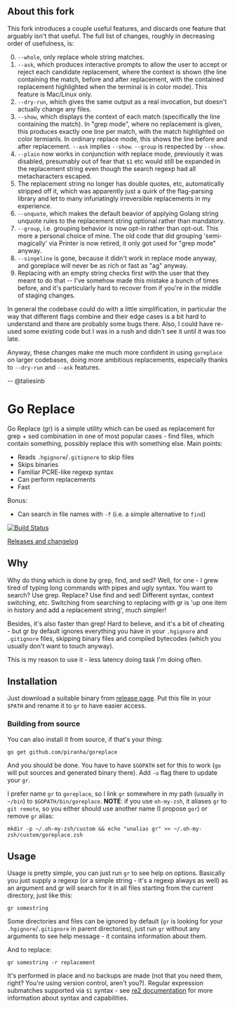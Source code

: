 ## About this fork

This fork introduces a couple useful features, and discards one feature that 
arguably isn't that useful. The full list of changes, roughly in decreasing order of usefulness, is:

0. `--whole`, only replace whole string matches. 
1. `--ask`, which produces interactive prompts to allow the user to accept or
reject each candidate replacement, where the context is shown (the line containing the match, before and after replacement, with the contained replacement highlighted when the terminal is in color mode).
This feature is Mac/Linux only.
2. `--dry-run`, which gives the same output as a real invocation, but doesn't
actually change any files. 
3. `--show`, which displays the context of each match (specifically the line containing the match). In "grep mode", where no replacement is given, this produces exactly one line per match, with the match highlighted on color termianls. In ordinary replace mode, this shows the line before and after replacement. `--ask` implies `--show`. `--group` is respected by `--show`.
4. `--plain` now works in conjunction with replace mode, previously it was disabled, presumably out of fear that `$1` etc would still be expanded in the replacement string even though the search regexp had all metacharacters escaped.
5. The replacement string no longer has double quotes, etc, automatically stripped off it, which was apparently just a quirk of the flag-parsing library and let to many infuriatingly irreversible replacements in my experience.
6. `--unquote`, which makes the default beavior of applying Golang string unquote rules to the replacement string optional rather than mandatory.
7. `--group`, i.e. grouping behavior is now opt-in rather than opt-out. This more a personal choice of mine. The old code that did grouping 'semi-magically' via Printer is now retired, it only got used for "grep mode" anyway.
8. `--singeline` is gone, because it didn't work in replace mode anyway, and goreplace will never be as rich or fast as "ag" anyway.
9. Replacing with an empty string checks first with the user that they meant to do that -- I've somehow made this mistake a bunch of times before, and it's particularly hard to recover from if you're in the middle of staging changes.

In general the codebase could do with a little simplification, in particular the way that different flags combine and their edge cases is a bit hard to understand and there are probably some bugs there. Also, I could have re-used some existing code but I was in a rush and didn't see it until it was too late.

Anyway, these changes make me much more confident in using `goreplace` on larger codebases, doing more ambitious replacements, especially thanks to `--dry-run` and `--ask` features.

-- @taliesinb

# Go Replace

Go Replace (gr) is a simple utility which can be used as replacement for grep +
sed combination in one of most popular cases - find files, which contain
something, possibly replace this with something else. Main points:

 - Reads `.hgignore`/`.gitignore` to skip files
 - Skips binaries
 - Familiar PCRE-like regexp syntax
 - Can perform replacements
 - Fast

Bonus:

 - Can search in file names with `-f` (i.e. a simple alternative to `find`)

[![Build Status](https://travis-ci.org/piranha/goreplace.png)](https://travis-ci.org/piranha/goreplace)

[Releases and changelog](https://github.com/piranha/goreplace/releases)

## Why

Why do thing which is done by grep, find, and sed? Well, for one - I grew tired
of typing long commands with pipes and ugly syntax. You want to search? Use
grep. Replace? Use find and sed! Different syntax, context switching,
etc. Switching from searching to replacing with gr is 'up one item in
history and add a replacement string', much simpler!

Besides, it's also faster than grep! Hard to believe, and it's a bit of cheating -
but gr by default ignores everything you have in your `.hgignore` and
`.gitignore` files, skipping binary files and compiled bytecodes (which you
usually don't want to touch anyway).

This is my reason to use it - less latency doing task I'm doing often.

## Installation

Just download a suitable binary from
[release page](https://github.com/piranha/goreplace/releases). Put this file in
your `$PATH` and rename it to `gr` to have easier access.

### Building from source

You can also install it from source, if that's your thing:

    go get github.com/piranha/goreplace

And you should be done. You have to have `$GOPATH` set for this to work (`go`
will put sources and generated binary there). Add `-u` flag there to update your
`gr`.

I prefer name `gr` to `goreplace`, so I link `gr` somewhere in my path (usually
in `~/bin`) to `$GOPATH/bin/goreplace`. **NOTE**: if you use `oh-my-zsh`, it
aliases `gr` to `git remote`, so you either should use another name (I propose
`gor`) or remove `gr` alias:

```
mkdir -p ~/.oh-my-zsh/custom && echo "unalias gr" >> ~/.oh-my-zsh/custom/goreplace.zsh
```

## Usage

Usage is pretty simple, you can just run `gr` to see help on options. Basically
you just supply a regexp (or a simple string - it's a regexp always as well) as
an argument and gr will search for it in all files starting from the
current directory, just like this:

    gr somestring

Some directories and files can be ignored by default (`gr` is looking for your
`.hgignore`/`.gitignore` in parent directories), just run `gr` without any
arguments to see help message - it contains information about them.

And to replace:

    gr somestring -r replacement

It's performed in place and no backups are made (not that you need them, right?
You're using version control, aren't you?). Regular expression submatches
supported via `$1` syntax - see
[re2 documentation](https://code.google.com/p/re2/wiki/Syntax) for more
information about syntax and capabilities.
